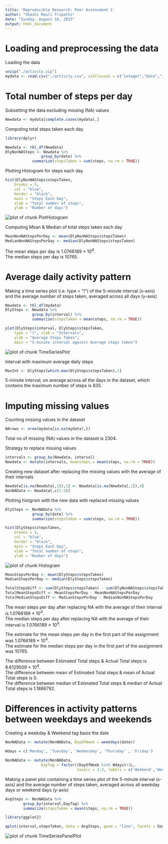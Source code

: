 ```yaml
---
title: 'Reproducible Research: Peer Assessment 1'
author: "Shashi Mauli Tripathi"
date: "Sunday, August 16, 2015"
output: html_document
---
```


Loading and preprocessing the data
===========================================================================================================
        
Loading the data


```r
unzip("./activity.zip")
mydata <- read.csv("./activity.csv", colClasses = c("integer","Date","integer"))
```

Total number of steps per day
===========================================================================================================

Subsetting the data excluding missing (NA) values


```r
Newdata <- mydata[complete.cases(mydata),]
```

Computing total steps taken each day


```r
library(dplyr)

Newdata <- tbl_df(Newdata)
DlyNonNASteps <- Newdata %>%
        		group_by(date) %>%
			summarize(stepsTaken = sum(steps, na.rm = TRUE))
```

Plotting Histogram for steps each day


```r
hist(DlyNonNASteps$stepsTaken,
	breaks = 5, 
	col = "blue",
	border = "black",
	main = "Steps Each Day",
	xlab = "Total number of steps",
	ylab = "Number of days")
```

![plot of chunk PlotHistogram](figure/PlotHistogram-1.png) 

Computing Mean & Median of total steps taken each day


```r
MeanNonNAStepsPerDay <- mean(DlyNonNASteps$stepsTaken)  
MedianNonNAStepsPerDay <- median(DlyNonNASteps$stepsTaken)
```

The mean steps per day is 1.0766189 &times; 10<sup>4</sup>.  
The median steps per day is 10765.


Average daily activity pattern
===========================================================================================================

Making a time series plot (i.e. type = "l") of the 5-minute interval (x-axis) 
and the average number of steps taken, averaged across all days (y-axis)


```r
Newdata <- tbl_df(mydata)
DlySteps <- Newdata %>%
			group_by(interval) %>%
			summarize(stepsTaken = mean(steps, na.rm = TRUE))

plot(DlySteps$interval, DlySteps$stepsTaken, 
	type = "l", xlab = "Intervals", 
	ylab = "Average Steps Taken",
	main = "5-minute interval against Average steps taken")
```

![plot of chunk TimeSeriesPlot](figure/TimeSeriesPlot-1.png) 

Interval with maximum average daily steps


```r
MaxInt <- DlySteps[which.max(DlySteps$stepsTaken),1]
```

5-minute interval, on average across all the days in the dataset, which contains the maximum number of steps is 835.


Imputing missing values
===========================================================================================================

Counting missing values in the dataset


```r
NArows <- nrow(mydata[is.na(mydata),])
```
Total no of missing (NA) values in the dataset is 2304.


Strategy to replace missing values


```r
intervals <- group_by(Newdata, interval)
Newdata <- mutate(intervals, meansteps = mean(steps, na.rm = TRUE))
```

Creating new dataset after replacing the missing values with the average of their intervals


```r
Newdata[is.na(Newdata[,1]),1] <- Newdata[is.na(Newdata[,1]),4]
NonNAData <- Newdata[,c(1:3)]
```

Plotting histgrom with the new data with replaced missing values


```r
DlySteps <- NonNAData %>%
			group_by(date) %>%
			summarize(stepsTaken = sum(steps, na.rm = TRUE))

hist(DlySteps$stepsTaken,
	breaks = 5, 
	col = "blue",
	border = "black",
	main = "Steps Each Day",
	xlab = "Total number of steps",
	ylab = "Number of days")
```

![plot of chunk Histogram](figure/Histogram-1.png) 

```r
MeanStepsPerDay <- mean(DlySteps$stepsTaken)
MedianStepsPerDay <- median(DlySteps$stepsTaken)

TotalStepsDiff <- sum(DlySteps$stepsTaken) - sum(DlyNonNASteps$stepsTaken)
TotalMeanStepsDiff <- MeanStepsPerDay - MeanNonNAStepsPerDay
TotalMedianStepsDiff <- MedianStepsPerDay - MedianNonNAStepsPerDay
```

The mean steps per day after replacing NA with the average of their interval is 1.0766189 &times; 10<sup>4</sup>.  
The median steps per day after replacing NA with the average of their interval is 1.0766189 &times; 10<sup>4</sup>.  

The estimate for the mean steps per day in the first part of the assignment was 1.0766189 &times; 10<sup>4</sup>.  
The estimate for the median steps per day in the first part of the assignment was 10765.  

The difference between Estimated Total steps & Actual Total steps is 8.6129509 &times; 10<sup>4</sup>.  
The difference between mean of Estimated Total steps & mean of Actual Total steps is 0.  
The difference between median of Estimated Total steps & median of Actual Total steps is 1.1886792.  


Differences in activity patterns between weekdays and weekends
===========================================================================================================

Creating a weekday & Weekend tag basis the date


```r
NonNAData <- mutate(NonNAData, DayOfWeek = weekdays(date))

Wdays = c('Monday', 'Tuesday', 'Wednesday', 'Thursday' , 'Friday')

NonNAData <- mutate(NonNAData, 
				DayTag = factor((DayOfWeek %in% Wdays)+1L, 
								levels = 1:2, labels = c('Weekend','Weekday')))
```

Making a panel plot containing a time series plot of the 5-minute interval (x-axis) and the average number of steps taken, averaged across all weekday days or weekend days (y-axis)


```r
AvgSteps <- NonNAData %>%
		group_by(interval,DayTag) %>%
		summarize(stepsTaken = mean(steps, na.rm = TRUE))

library(ggplot2)

qplot(interval,stepsTaken, data = AvgSteps, geom = "line", facets = DayTag~.)
```

![plot of chunk TimeSeriesPanelPlot](figure/TimeSeriesPanelPlot-1.png) 
